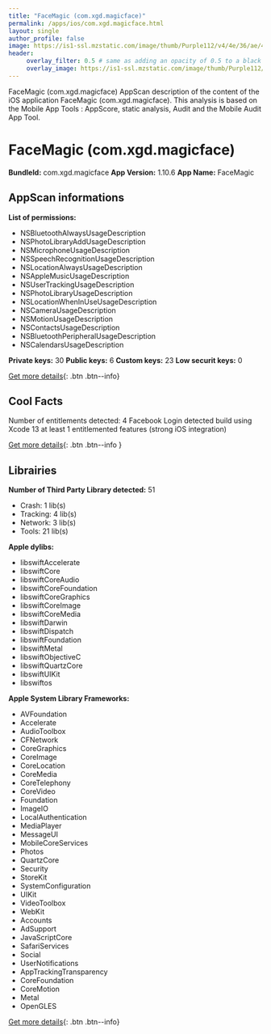 ```yaml
---
title: "FaceMagic (com.xgd.magicface)"
permalink: /apps/ios/com.xgd.magicface.html
layout: single
author_profile: false
image: https://is1-ssl.mzstatic.com/image/thumb/Purple112/v4/4e/36/ae/4e36ae72-5227-e0fe-ef24-664745d53103/AppIcon-0-0-1x_U007emarketing-0-0-0-5-0-0-sRGB-0-0-0-GLES2_U002c0-512MB-85-220-0-0.png/512x512bb.jpg
header: 
     overlay_filter: 0.5 # same as adding an opacity of 0.5 to a black background
     overlay_image: https://is1-ssl.mzstatic.com/image/thumb/Purple112/v4/4e/36/ae/4e36ae72-5227-e0fe-ef24-664745d53103/AppIcon-0-0-1x_U007emarketing-0-0-0-5-0-0-sRGB-0-0-0-GLES2_U002c0-512MB-85-220-0-0.png/512x512bb.jpg
---
```

FaceMagic (com.xgd.magicface) AppScan description of the content of the iOS application FaceMagic (com.xgd.magicface). This analysis is based on the Mobile App Tools : AppScore, static analysis, Audit and the Mobile Audit App Tool.

# FaceMagic (com.xgd.magicface)

**BundleId:** com.xgd.magicface
**App Version:** 1.10.6
**App Name:** FaceMagic


## AppScan informations 

**List of permissions:** 
- NSBluetoothAlwaysUsageDescription
- NSPhotoLibraryAddUsageDescription
- NSMicrophoneUsageDescription
- NSSpeechRecognitionUsageDescription
- NSLocationAlwaysUsageDescription
- NSAppleMusicUsageDescription
- NSUserTrackingUsageDescription
- NSPhotoLibraryUsageDescription
- NSLocationWhenInUseUsageDescription
- NSCameraUsageDescription
- NSMotionUsageDescription
- NSContactsUsageDescription
- NSBluetoothPeripheralUsageDescription
- NSCalendarsUsageDescription
  
  
**Private keys:** 30
**Public keys:** 6
**Custom keys:** 23
**Low securit keys:** 0
  
[Get more details](/pricing.html){: .btn .btn--info}

## Cool Facts

Number of entitlements detected: 4
Facebook Login detected
build using Xcode 13
at least 1 entitlemented features (strong iOS integration)
  
[Get more details](/pricing.html){: .btn .btn--info }

## Librairies 
**Number of Third Party Library detected:** 51
- Crash: 1 lib(s)
- Tracking: 4 lib(s)
- Network: 3 lib(s)
- Tools: 21 lib(s)


**Apple dylibs:**
- libswiftAccelerate
- libswiftCore
- libswiftCoreAudio
- libswiftCoreFoundation
- libswiftCoreGraphics
- libswiftCoreImage
- libswiftCoreMedia
- libswiftDarwin
- libswiftDispatch
- libswiftFoundation
- libswiftMetal
- libswiftObjectiveC
- libswiftQuartzCore
- libswiftUIKit
- libswiftos


**Apple System Library Frameworks:**
- AVFoundation
- Accelerate
- AudioToolbox
- CFNetwork
- CoreGraphics
- CoreImage
- CoreLocation
- CoreMedia
- CoreTelephony
- CoreVideo
- Foundation
- ImageIO
- LocalAuthentication
- MediaPlayer
- MessageUI
- MobileCoreServices
- Photos
- QuartzCore
- Security
- StoreKit
- SystemConfiguration
- UIKit
- VideoToolbox
- WebKit
- Accounts
- AdSupport
- JavaScriptCore
- SafariServices
- Social
- UserNotifications
- AppTrackingTransparency
- CoreFoundation
- CoreMotion
- Metal
- OpenGLES


  
[Get more details](/pricing.html){: .btn .btn--info}

